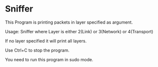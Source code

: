 # Sniffer

This Program is printing packets in layer specified as argument.

Usage: Sniffer <Layer> where Layer is either 2(Link) or 3(Network) or 4(Transport)
  
If no layer specified it will print all layers.

Use Ctrl+C to stop the program. 

You need to run this program in sudo mode.

